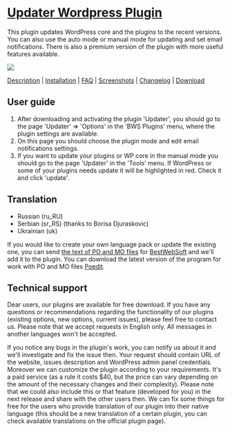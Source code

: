 <a href="http://bestwebsoft.com/plugin/updater-plugin/" target=_blank>Updater Wordpress Plugin</a>
========================

This plugin updates WordPress core and the plugins to the recent versions. You can also use the auto mode or manual mode for updating and set email notifications. There is also a premium version of the plugin with more useful features available. 

<img src="http://bestwebsoft.com/wp-content/uploads/2013/01/updater2.jpg" />

<a href="http://bestwebsoft.com/plugin/updater-plugin/#description" target=_blank>Description</a> | 
<a href="http://bestwebsoft.com/plugin/updater-plugin/#installation" target=_blank>Installation</a> | 
<a href="http://bestwebsoft.com/plugin/updater-plugin/#faq" target=_blank>FAQ</a> | 
<a href="http://bestwebsoft.com/plugin/updater-plugin/#screenshots" target=_blank>Screenshots</a> | 
<a href="http://bestwebsoft.com/plugin/updater-plugin/#changelog" target=_blank>Changelog</a> | 
<a href="http://bestwebsoft.com/plugin/updater-plugin/#download" target=_blank>Download</a>


User guide
-----------------------------
1. After downloading and activating the plugin 'Updater', you should go to the page 'Updater' => 'Options' in the 'BWS Plugins' menu, where the plugin settings are available.
2. On this page you should choose the plugin mode and edit email notifications settings.
3. If you want to update your plugins or WP core in the manual mode you should go to the page 'Updater' in the 'Tools' menu. If WordPress or some of your plugins needs update it will be highlighted in red. Check it and click 'update'.


Translation
-----------------------------
* Russian (ru_RU)
* Serbian (sr_RS) (thanks to Borisa Djuraskovic)
* Ukrainian (uk)

If you would like to create your own language pack or update the existing one, you can send <a href="http://codex.wordpress.org/Translating_WordPress" target="_blank">the text of PO and MO files</a> for <a href="http://support.bestwebsoft.com" target="_blank">BestWebSoft</a> and we'll add it to the plugin. You can download the latest version of the program for work with PO and MO files  <a href="http://www.poedit.net/download.php" target="_blank">Poedit</a>.


Technical support
-----------------------------
Dear users, our plugins are available for free download. If you have any questions or recommendations regarding the functionality of our plugins (existing options, new options, current issues), please feel free to contact us. Please note that we accept requests in English only. All messages in another languages won't be accepted.

If you notice any bugs in the plugin's work, you can notify us about it and we'll investigate and fix the issue then. Your request should contain URL of the website, issues description and WordPress admin panel credentials.
Moreover we can customize the plugin according to your requirements. It's a paid service (as a rule it costs $40, but the price can vary depending on the amount of the necessary changes and their complexity). Please note that we could also include this or that feature (developed for you) in the next release and share with the other users then. 
We can fix some things for free for the users who provide translation of our plugin into their native language (this should be a new translation of a certain plugin, you can check available translations on the official plugin page).

